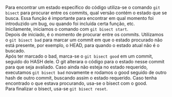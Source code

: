 Para encontrar um estado específico do código utiliza-se o comando `git bisect` para procurar entre os commits, qual versão contém o estado que se busca. Essa função é importante para encontrar em qual momento foi introduzido um bug, ou quando foi incluída certa função, etc.<br>
Inicilamente, iniciamos o comando com `git bisect start`.<br>
Depois de iniciado, é o momento de procurar entre os commits. Utilizamos o `git bisect bad` para marcar um commit em que o estado procurado não está presente, por exemplo, o HEAD, para quando o estado atual não é o buscado.<br>
Após ter marcado o bad, marca-se o `git bisect good` em um commit, seguido do HASH dele. O git alterara o código para o estado nesse commit para que seja avaliado. Caso ainda não esteja no estado requerido, executamos `git bisect bad` novamente e rodamos o good seguido de outro hash de outro commit, buscando assim o estado requerido. Caso tenha encontrado o que estava procurando, usa-se o bisect com o good.<br>
Para finalizar o bisect, usa-se `git bisect reset`.